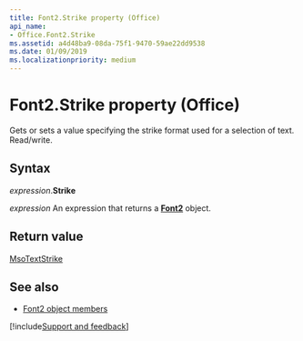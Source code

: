 ```yaml
---
title: Font2.Strike property (Office)
api_name:
- Office.Font2.Strike
ms.assetid: a4d48ba9-08da-75f1-9470-59ae22dd9538
ms.date: 01/09/2019
ms.localizationpriority: medium
---
```



# Font2.Strike property (Office)

Gets or sets a value specifying the strike format used for a selection of text. Read/write.


## Syntax

_expression_.**Strike**

_expression_ An expression that returns a **[Font2](Office.Font2.md)** object.


## Return value

[MsoTextStrike](office.msotextstrike.md)


## See also

- [Font2 object members](overview/library-reference/font2-members-office.md)

[!include[Support and feedback](~/includes/feedback-boilerplate.md)]